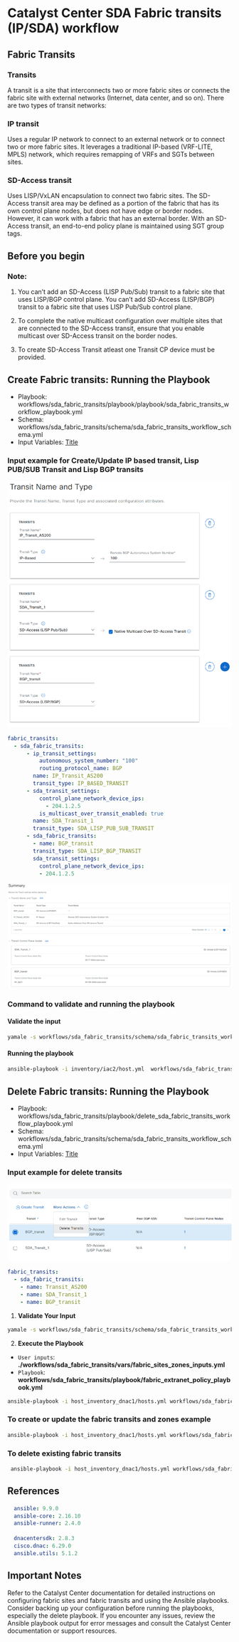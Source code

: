 # Catalyst Center SDA Fabric transits (IP/SDA) workflow

## Fabric Transits

### Transits
A transit is a site that interconnects two or more fabric sites or connects the fabric site with external networks (Internet, data center, and so on). There are two types of transit networks:

### IP transit
Uses a regular IP network to connect to an external network or to connect two or more fabric sites. It leverages a traditional IP-based (VRF-LITE, MPLS) network, which requires remapping of VRFs and SGTs between sites.

### SD-Access transit
Uses LISP/VxLAN encapsulation to connect two fabric sites. The SD-Access transit area may be defined as a portion of the fabric that has its own control plane nodes, but does not have edge or border nodes. However, it can work with a fabric that has an external border. With an SD-Access transit, an end-to-end policy plane is maintained using SGT group tags.

## Before you begin

### Note:
1. You can’t add an SD-Access (LISP Pub/Sub) transit to a fabric site that uses LISP/BGP control plane. You can’t add SD-Access (LISP/BGP) transit to a fabric site that uses LISP Pub/Sub control plane.

2. To complete the native multicast configuration over multiple sites that are connected to the SD-Access transit, ensure that you enable multicast over SD-Access transit on the border nodes.

3. To create SD-Access Transit atleast one Transit CP device must be provided. 

## Create Fabric transits: Running the Playbook
- Playbook: workflows/sda_fabric_transits/playbook/playbook/sda_fabric_transits_workflow_playbook.yml
- Schema: workflows/sda_fabric_transits/schema/sda_fabric_transits_workflow_schema.yml
- Input Variables: [Title](vars/sda_fabric_transits_workflow_inputs.yml)

### Input example for Create/Update IP based transit, Lisp PUB/SUB Transit and Lisp BGP transits
![Alt text](images/image.png)
``` yaml
fabric_transits:
  - sda_fabric_transits:
      - ip_transit_settings:
          autonomous_system_number: "100"
          routing_protocol_name: BGP
        name: IP_Transit_AS200
        transit_type: IP_BASED_TRANSIT
      - sda_transit_settings:
          control_plane_network_device_ips:
            - 204.1.2.5
          is_multicast_over_transit_enabled: true
        name: SDA_Transit_1
        transit_type: SDA_LISP_PUB_SUB_TRANSIT
      - sda_fabric_transits:
        - name: BGP_transit
        transit_type: SDA_LISP_BGP_TRANSIT
        sda_transit_settings:
          control_plane_network_device_ips:
          - 204.1.2.5
```

![Alt text](images/image-1.png)

### Command to validate and running the playbook

#### Validate the input
``` bash
yamale -s workflows/sda_fabric_transits/schema/sda_fabric_transits_workflow_schema.yml workflows/sda_fabric_transits/vars/sda_fabric_transits_workflow_inputs.yml
```
#### Running the playbook
``` bash
ansible-playbook -i inventory/iac2/host.yml  workflows/sda_fabric_transits/playbook/sda_fabric_transits_workflow_playbook.yml --e  VARS_FILE_PATH=../vars/sda_fabric_transits_workflow_inputs.yml > logs/transits.log -vvvvvv  
```

## Delete Fabric transits: Running the Playbook
- Playbook: workflows/sda_fabric_transits/playbook/delete_sda_fabric_transits_workflow_playbook.yml
- Schema: workflows/sda_fabric_transits/schema/sda_fabric_transits_workflow_schema.yml
- Input Variables: [Title](vars/sda_fabric_transits_workflow_inputs.yml)

### Input example for delete transits
![Alt text](images/image-2.png)

``` yaml
fabric_transits:
  - sda_fabric_transits:
    - name: Transit_AS200
    - name: SDA_Transit_1
    - name: BGP_transit
```

1. **Validate Your Input**

```bash
yamale -s workflows/sda_fabric_transits/schema/sda_fabric_transits_workflow_schema.yml workflows/sda_fabric_transits/vars/sda_fabric_transits_workflow_inputs.yml
```
2. **Execute the Playbook**
- ``User inputs``: **./workflows/sda_fabric_transits/vars/fabric_sites_zones_inputs.yml**
- ``Playbook``: **workflows/sda_fabric_transits/playbook/fabric_extranet_policy_playbook.yml**
```bash
ansible-playbook -i host_inventory_dnac1/hosts.yml workflows/sda_fabric_transits/playbook/sda_fabric_transits_workflow_playbook.yml --e VARS_FILE_PATH=<your input file>
```
###  To create or update the fabric transits and zones example
```bash
ansible-playbook -i host_inventory_dnac1/hosts.yml workflows/sda_fabric_transits/playbook/sda_fabric_transits_workflow_playbook.yml --e VARS_FILE_PATH=../vars/sda_fabric_transits_workflow_inputs.yml
```
###  To delete existing fabric transits
```bash
 ansible-playbook -i host_inventory_dnac1/hosts.yml workflows/sda_fabric_transits/playbook/delete_sda_fabric_transits_workflow_playbook.yml --e VARS_FILE_PATH=../vars/sda_fabric_transits_workflow_inputs.yml
```
## References

``` yaml
  ansible: 9.9.0
  ansible-core: 2.16.10
  ansible-runner: 2.4.0

  dnacentersdk: 2.8.3
  cisco.dnac: 6.29.0
  ansible.utils: 5.1.2
```

## Important Notes
Refer to the Catalyst Center documentation for detailed instructions on configuring fabric sites and fabric transits and using the Ansible playbooks.
Consider backing up your configuration before running the playbooks, especially the delete playbook.
If you encounter any issues, review the Ansible playbook output for error messages and consult the Catalyst Center documentation or support resources.
